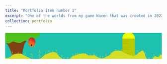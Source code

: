 ```yaml
---
title: "Portfolio item number 1"
excerpt: "One of the worlds from my game Waxen that was created in 2022-2023.<br/><img src='/images/farm1-YELLOW.png'>"
collection: portfolio
---
```


<img src='/images/farm1-YELLOW.png'>
